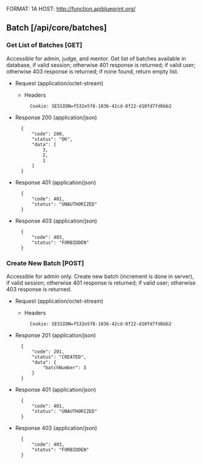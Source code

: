 FORMAT: 1A
HOST: http://function.apiblueprint.org/

## Batch [/api/core/batches]

### Get List of Batches [GET]

Accessible for admin, judge, and mentor. Get list of batches available in database, if valid session; otherwise 401 response is returned; if valid user; otherwise 403 response is returned; if none found, return
empty list.

+ Request (application/octet-stream)

    + Headers
    
            Cookie: SESSION=f532e5f8-1036-42cd-8f22-d10fd7fd6bb2
            
+ Response 200 (application/json)

        {
            "code": 200,
            "status": "OK",
            "data": [
                3,
                2,
                1
            ]
        }

+ Response 401 (application/json)

        {
            "code": 401,
            "status": "UNAUTHORIZED"
        }

+ Response 403 (application/json)

        {
            "code": 403,
            "status": "FORBIDDEN"
        }

### Create New Batch [POST]

Accessible for admin only. Create new batch (increment is done in server), if valid session; otherwise 401 response is returned; if valid user; otherwise 403 response is returned.

+ Request (application/octet-stream)

    + Headers
    
            Cookie: SESSION=f532e5f8-1036-42cd-8f22-d10fd7fd6bb2

+ Response 201 (application/json)

        {
            "code": 201,
            "status": "CREATED",
            "data": {
                "batchNumber": 3
            }
        }

+ Response 401 (application/json)

        {
            "code": 401,
            "status": "UNAUTHORIZED"
        }

+ Response 403 (application/json)

        {
            "code": 403,
            "status": "FORBIDDEN"
        }
